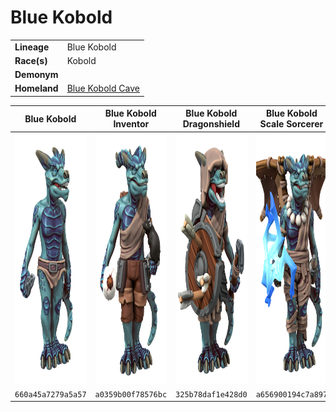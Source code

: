 # Blue Kobold

|||
| --- | --- |
| **Lineage** | Blue Kobold | lineage.1
| **Race(s)** | Kobold |
| **Demonym** | |
| **Homeland** | [Blue Kobold Cave](../places/caves/blue-kobold-cave.md) |

| Blue Kobold | Blue Kobold Inventor | Blue Kobold Dragonshield | Blue Kobold Scale Sorcerer |
|:---:|:---:|:---:|:---:|
| <img src="https://raw.githubusercontent.com/jesskelsall/astarus-images/main/characters/portraits/660a45a7279a5a57.png" height="400" /> | <img src="https://raw.githubusercontent.com/jesskelsall/astarus-images/main/characters/portraits/a0359b00f78576bc.png" height="400" /> | <img src="https://raw.githubusercontent.com/jesskelsall/astarus-images/main/characters/portraits/325b78daf1e428d0.png" height="400" /> | <img src="https://raw.githubusercontent.com/jesskelsall/astarus-images/main/characters/portraits/a656900194c7a897.png" height="400" /> |
| `660a45a7279a5a57` | `a0359b00f78576bc` | `325b78daf1e428d0` | `a656900194c7a897` |
